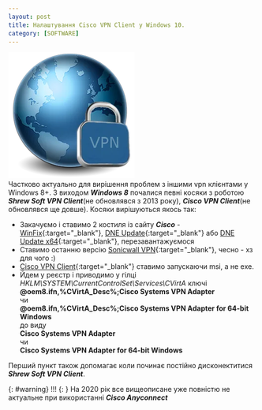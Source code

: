 ```yaml
---
layout: post
title: Налаштування Cisco VPN Client у Windows 10.
category: [SOFTWARE]
---
```

![ciscovpn logo](/assets/media/vpn.webp?style=head)  
Частково актуально для вирішення проблем з іншими vpn клієнтами у Windows 8+.<!--more--> З виходом ***Windows 8*** почалися певні косяки з роботою ***Shrew Soft VPN Client***(не обновлявся з 2013 року), ***Cisco VPN Client***(не обновлявся ще довше). Косяки вирішуються якось так:

- Закачуємо і ставимо 2 костиля із сайту ***Cisco*** -  [WinFix](ftp://ftpsupport.citrix.com/winfix.exe "WinFix"){:target="_blank"},
 [DNE Update](ftp://files.citrix.com/dneupdate.msi "DNE Update"){:target="_blank"}
   або [DNE Update x64](ftp://files.citrix.com/dneupdate64.msi "DNE Update x64"){:target="_blank"}, перезавантажуємося
- Ставимо останню версію [Sonicwall VPN](http://help.mysonicwall.com/Applications/vpnclient/ "Sonicwall VPN"){:target="_blank"}, чесно - хз для чого :)
- [Cisco VPN Client](http://helpdesk.ugent.be/vpn/en/akkoord.php "Cisco VPN Client"){:target="_blank"} ставимо запускаючи msi, а не exe.
- Йдем у реєстр і приводимо у гілці *HKLM\SYSTEM\CurrentControlSet\Services\CVirtA* ключі  
  **@oem8.ifn,%CVirtA_Desc%;Cisco Systems VPN Adapter**  
  чи  
  **@oem8.ifn,%CVirtA_Desc%;Cisco Systems VPN Adapter for 64-bit Windows**  
  до виду  
  **Cisco Systems VPN Adapter**  
  чи  
  **Cisco Systems VPN Adapter for 64-bit Windows**

Перший пункт також допомагає коли починає постійно дисконектитися ***Shrew Soft VPN Client***.

{: #warning}
!!!
{: }
На 2020 рік все вищеописане уже повністю не актуальне при використанні ***Cisco Anyconnect***

